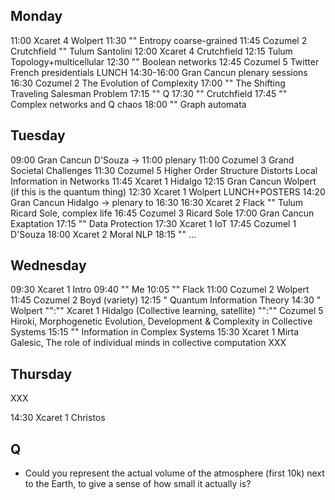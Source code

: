 
## Monday

11:00   Xcaret 4    Wolpert
11:30   ""          Entropy coarse-grained
11:45   Cozumel 2   Crutchfield
""      Tulum       Santolini
12:00   Xcaret 4    Crutchfield
12:15   Tulum       Topology+multicellular
12:30   ""          Boolean networks
12:45   Cozumel 5   Twitter French presidentials
LUNCH
14:30-16:00 Gran Cancun plenary sessions
16:30   Cozumel 2   The Evolution of Complexity
17:00   ""          The Shifting Traveling Salesman Problem
17:15   ""          Q
17:30   ""          Crutchfield
17:45   ""          Complex networks and Q chaos
18:00   ""          Graph automata

## Tuesday

09:00   Gran Cancun D'Souza
-> 11:00 plenary
11:00   Cozumel 3   Grand Societal Challenges
11:30   Cozumel 5   Higher Order Structure Distorts Local Information in Networks
11:45   Xcaret 1    Hidalgo
12:15   Gran Cancun Wolpert (if this is the quantum thing)
12:30   Xcaret 1    Wolpert
LUNCH+POSTERS
14:20   Gran Cancun Hidalgo
-> plenary to 16:30
16:30   Xcaret 2    Flack
""      Tulum       Ricard Sole, complex life
16:45   Cozumel 3   Ricard Sole
17:00   Gran Cancun Exaptation
17:15   ""          Data Protection
17:30   Xcaret 1    IoT
17:45   Cozumel 1   D'Souza
18:00   Xcaret 2    Moral NLP
18:15   ""          …

## Wednesday
09:30   Xcaret 1    Intro
09:40   ""          Me
10:05   ""          Flack
11:00   Cozumel 2   Wolpert
11:45   Cozumel 2   Boyd (variety)
12:15   "           Quantum Information Theory
14:30   "           Wolpert
"":""   Xcaret 1    Hidalgo (Collective learning, satellite)
"":""   Cozumel 5   Hiroki, Morphogenetic Evolution, Development & Complexity in Collective Systems
15:15   ""          Information in Complex Systems
15:30   Xcaret 1    Mirta Galesic, The role of individual minds in collective computation
XXX


## Thursday

XXX

14:30   Xcaret 1    Christos




## Q
* Could you represent the actual volume of the atmosphere (first 10k) next to the Earth, to give a
  sense of how small it actually is?
